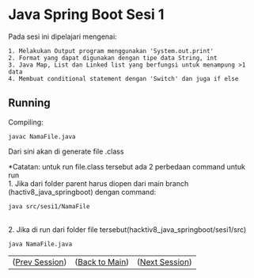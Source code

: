 
# Java Spring Boot Sesi 1

Pada sesi ini dipelajari mengenai:

    1. Melakukan Output program menggunakan 'System.out.print'
    2. Format yang dapat digunakan dengan tipe data String, int
    3. Java Map, List dan Linked list yang berfungsi untuk menampung >1 data
    4. Membuat conditional statement dengan 'Switch' dan juga if else

## Running
Compiling: 

    javac NamaFile.java
Dari sini akan di generate file .class

*Catatan: untuk run file.class tersebut ada 2 perbedaan command untuk run\
    1. Jika dari folder parent harus diopen dari main branch (hactiv8_java_springboot) dengan command:

    java src/sesi1/NamaFile
\
2. Jika di run dari folder file tersebut(hacktiv8_java_springboot/sesi1/src)

    java NamaFile.java

    


<table align="center" style="border:none;">
  <tr>
    <td>(<a href="https://github.com/farlhmd/hacktiv8_java_springboot/tree/main/src/sesi22">Prev Session</a>)</td>
    <td>(<a href="https://github.com/farlhmd/hacktiv8_java_springboot">Back to Main</a>)</td>
    <td>(<a href="https://github.com/farlhmd/hacktiv8_java_springboot/tree/main/src/sesi2">Next Session</a>)</td>
  </tr>
</table>